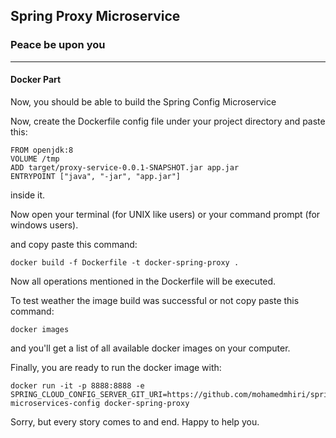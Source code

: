 ## Spring Proxy Microservice


### Peace be upon you

---
#### Docker Part
Now, you should be able to build the Spring Config Microservice

Now, create the Dockerfile config file under your project directory and paste this:

```
FROM openjdk:8
VOLUME /tmp
ADD target/proxy-service-0.0.1-SNAPSHOT.jar app.jar
ENTRYPOINT ["java", "-jar", "app.jar"]
```
inside it.

Now open your terminal (for UNIX like users) or your command prompt (for windows users).

and copy paste this command:

```
docker build -f Dockerfile -t docker-spring-proxy .
```

Now all operations mentioned in the Dockerfile will be executed.

To test weather the image build was successful or not copy paste this command:

```
docker images
```
and you'll get a list of all available docker images on your computer.

Finally, you are ready to run the docker image with:
```
docker run -it -p 8888:8888 -e SPRING_CLOUD_CONFIG_SERVER_GIT_URI=https://github.com/mohamedmhiri/spring-microservices-config docker-spring-proxy
```
Sorry, but every story comes to and end. Happy to help you.